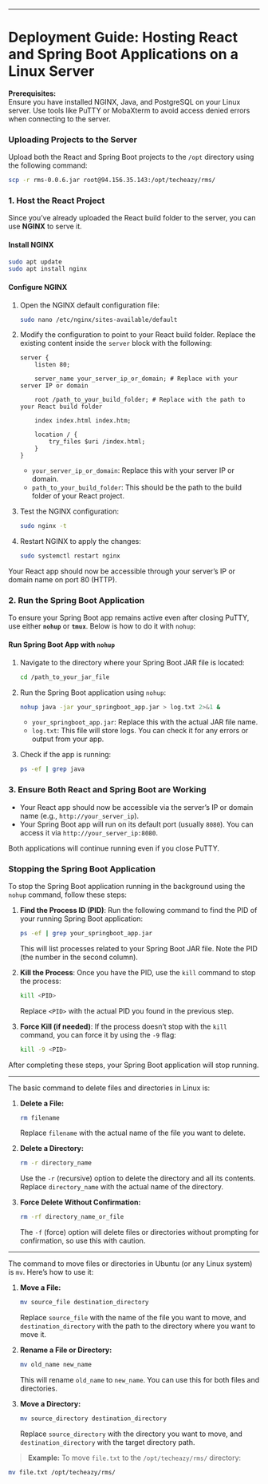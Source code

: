

---

# Deployment Guide: Hosting React and Spring Boot Applications on a Linux Server

**Prerequisites:**  
Ensure you have installed NGINX, Java, and PostgreSQL on your Linux server. Use tools like PuTTY or MobaXterm to avoid access denied errors when connecting to the server.

### Uploading Projects to the Server

Upload both the React and Spring Boot projects to the `/opt` directory using the following command:
```bash
scp -r rms-0.0.6.jar root@94.156.35.143:/opt/techeazy/rms/
```

### 1. **Host the React Project**

Since you’ve already uploaded the React build folder to the server, you can use **NGINX** to serve it.

#### Install NGINX
```bash
sudo apt update
sudo apt install nginx
```

#### Configure NGINX
1. Open the NGINX default configuration file:
   ```bash
   sudo nano /etc/nginx/sites-available/default
   ```

2. Modify the configuration to point to your React build folder. Replace the existing content inside the `server` block with the following:

   ```nginx
   server {
       listen 80;

       server_name your_server_ip_or_domain; # Replace with your server IP or domain

       root /path_to_your_build_folder; # Replace with the path to your React build folder

       index index.html index.htm;

       location / {
           try_files $uri /index.html;
       }
   }
   ```

   - `your_server_ip_or_domain`: Replace this with your server IP or domain.
   - `path_to_your_build_folder`: This should be the path to the build folder of your React project.

3. Test the NGINX configuration:
   ```bash
   sudo nginx -t
   ```

4. Restart NGINX to apply the changes:
   ```bash
   sudo systemctl restart nginx
   ```

Your React app should now be accessible through your server’s IP or domain name on port 80 (HTTP).

### 2. **Run the Spring Boot Application**

To ensure your Spring Boot app remains active even after closing PuTTY, use either **`nohup`** or **`tmux`**. Below is how to do it with `nohup`:

#### Run Spring Boot App with `nohup`
1. Navigate to the directory where your Spring Boot JAR file is located:
   ```bash
   cd /path_to_your_jar_file
   ```

2. Run the Spring Boot application using `nohup`:
   ```bash
   nohup java -jar your_springboot_app.jar > log.txt 2>&1 &
   ```

   - `your_springboot_app.jar`: Replace this with the actual JAR file name.
   - `log.txt`: This file will store logs. You can check it for any errors or output from your app.

3. Check if the app is running:
   ```bash
   ps -ef | grep java
   ```

### 3. **Ensure Both React and Spring Boot are Working**

- Your React app should now be accessible via the server’s IP or domain name (e.g., `http://your_server_ip`).
- Your Spring Boot app will run on its default port (usually `8080`). You can access it via `http://your_server_ip:8080`.

Both applications will continue running even if you close PuTTY.

### Stopping the Spring Boot Application

To stop the Spring Boot application running in the background using the `nohup` command, follow these steps:

1. **Find the Process ID (PID)**:
   Run the following command to find the PID of your running Spring Boot application:
   ```bash
   ps -ef | grep your_springboot_app.jar
   ```
   This will list processes related to your Spring Boot JAR file. Note the PID (the number in the second column).

2. **Kill the Process**:
   Once you have the PID, use the `kill` command to stop the process:
   ```bash
   kill <PID>
   ```
   Replace `<PID>` with the actual PID you found in the previous step.

3. **Force Kill (if needed)**:
   If the process doesn’t stop with the `kill` command, you can force it by using the `-9` flag:
   ```bash
   kill -9 <PID>
   ```

After completing these steps, your Spring Boot application will stop running.

---


The basic command to delete files and directories in Linux is:

1. **Delete a File:**
   ```bash
   rm filename
   ```
   Replace `filename` with the actual name of the file you want to delete.

2. **Delete a Directory:**
   ```bash
   rm -r directory_name
   ```
   Use the `-r` (recursive) option to delete the directory and all its contents. Replace `directory_name` with the actual name of the directory.

3. **Force Delete Without Confirmation:**
   ```bash
   rm -rf directory_name_or_file
   ```
   The `-f` (force) option will delete files or directories without prompting for confirmation, so use this with caution.
---

The command to move files or directories in Ubuntu (or any Linux system) is `mv`. Here’s how to use it:

1. **Move a File:**
   ```bash
   mv source_file destination_directory
   ```
   Replace `source_file` with the name of the file you want to move, and `destination_directory` with the path to the directory where you want to move it.

2. **Rename a File or Directory:**
   ```bash
   mv old_name new_name
   ```
   This will rename `old_name` to `new_name`. You can use this for both files and directories.

3. **Move a Directory:**
   ```bash
   mv source_directory destination_directory
   ```
   Replace `source_directory` with the directory you want to move, and `destination_directory` with the target directory path. 

> **Example:** To move `file.txt` to the `/opt/techeazy/rms/` directory:
   ```bash
   mv file.txt /opt/techeazy/rms/
   ```